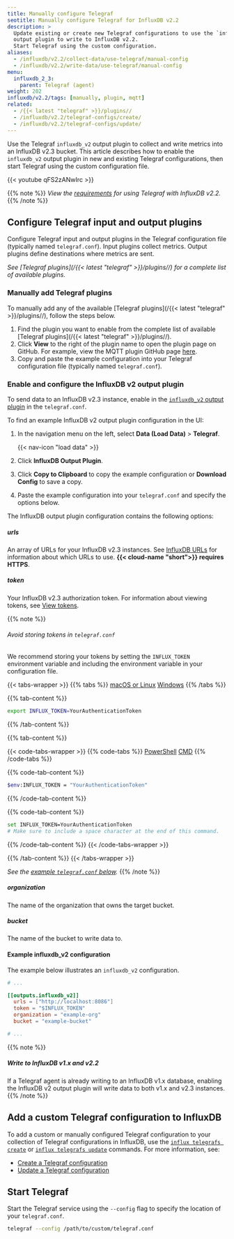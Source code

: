 ```yaml
---
title: Manually configure Telegraf
seotitle: Manually configure Telegraf for InfluxDB v2.2
description: >
  Update existing or create new Telegraf configurations to use the `influxdb_v2`
  output plugin to write to InfluxDB v2.2.
  Start Telegraf using the custom configuration.
aliases:
  - /influxdb/v2.2/collect-data/use-telegraf/manual-config
  - /influxdb/v2.2/write-data/use-telegraf/manual-config
menu:
  influxdb_2_3:
    parent: Telegraf (agent)
weight: 202
influxdb/v2.2/tags: [manually, plugin, mqtt]
related:
  - /{{< latest "telegraf" >}}/plugins//
  - /influxdb/v2.2/telegraf-configs/create/
  - /influxdb/v2.2/telegraf-configs/update/
---
```


Use the Telegraf `influxdb_v2` output plugin to collect and write metrics into an InfluxDB v2.3 bucket.
This article describes how to enable the `influxdb_v2` output plugin in new and existing Telegraf configurations,
then start Telegraf using the custom configuration file.

{{< youtube qFS2zANwIrc >}}

{{% note %}}
_View the [requirements](/influxdb/v2.2/write-data/no-code/use-telegraf#requirements)
for using Telegraf with InfluxDB v2.2._
{{% /note %}}

## Configure Telegraf input and output plugins
Configure Telegraf input and output plugins in the Telegraf configuration file (typically named `telegraf.conf`).
Input plugins collect metrics.
Output plugins define destinations where metrics are sent.

_See [Telegraf plugins](/{{< latest "telegraf" >}}/plugins//) for a complete list of available plugins._

### Manually add Telegraf plugins

To manually add any of the available [Telegraf plugins](/{{< latest "telegraf" >}}/plugins//), follow the steps below.

1. Find the plugin you want to enable from the complete list of available [Telegraf plugins](/{{< latest "telegraf" >}}/plugins//).
2. Click **View** to the right of the plugin name to open the plugin page on GitHub. For example, view the MQTT plugin GitHub page [here](https://github.com/influxdata/telegraf/blob/release-1.14/plugins/inputs/mqtt_consumer/README.md).
3. Copy and paste the example configuration into your Telegraf configuration file (typically named `telegraf.conf`).

### Enable and configure the InfluxDB v2 output plugin

To send data to an InfluxDB v2.3 instance, enable in the
[`influxdb_v2` output plugin](https://github.com/influxdata/telegraf/blob/master/plugins/outputs/influxdb_v2/README.md)
in the `telegraf.conf`.

To find an example InfluxDB v2 output plugin configuration in the UI:

1. In the navigation menu on the left, select **Data (Load Data)** > **Telegraf**.

    {{< nav-icon "load data" >}}

2. Click **InfluxDB Output Plugin**.
3. Click **Copy to Clipboard** to copy the example configuration or **Download Config** to save a copy.
4. Paste the example configuration into your `telegraf.conf` and specify the options below.

The InfluxDB output plugin configuration contains the following options:

##### urls
An array of URLs for your InfluxDB v2.3 instances.
See [InfluxDB URLs](/influxdb/v2.2/reference/urls/) for information about which URLs to use.
**{{< cloud-name "short">}} requires HTTPS**.

##### token
Your InfluxDB v2.3 authorization token.
For information about viewing tokens, see [View tokens](/influxdb/v2.2/security/tokens/view-tokens/).

{{% note %}}
###### Avoid storing tokens in `telegraf.conf`
We recommend storing your tokens by setting the `INFLUX_TOKEN` environment variable and including the environment variable in your configuration file.

{{< tabs-wrapper >}}
{{% tabs %}}
[macOS or Linux](#)
[Windows](#)
{{% /tabs %}}

{{% tab-content %}}
```sh
export INFLUX_TOKEN=YourAuthenticationToken
```
{{% /tab-content %}}

{{% tab-content %}}

{{< code-tabs-wrapper >}}
{{% code-tabs %}}
[PowerShell](#)
[CMD](#)
{{% /code-tabs %}}

{{% code-tab-content %}}
```sh
$env:INFLUX_TOKEN = "YourAuthenticationToken"
```
{{% /code-tab-content %}}

{{% code-tab-content %}}
```sh
set INFLUX_TOKEN=YourAuthenticationToken
# Make sure to include a space character at the end of this command.
```
{{% /code-tab-content %}}
{{< /code-tabs-wrapper >}}

{{% /tab-content %}}
{{< /tabs-wrapper >}}

_See the [example `telegraf.conf` below](#example-influxdb_v2-configuration)._
{{% /note %}}

##### organization
The name of the organization that owns the target bucket.

##### bucket
The name of the bucket to write data to.

#### Example influxdb_v2 configuration
The example below illustrates an `influxdb_v2` configuration.

```toml
# ...

[[outputs.influxdb_v2]]
  urls = ["http://localhost:8086"]
  token = "$INFLUX_TOKEN"
  organization = "example-org"
  bucket = "example-bucket"

# ...
```

{{% note %}}
##### Write to InfluxDB v1.x and v2.2
If a Telegraf agent is already writing to an InfluxDB v1.x database,
enabling the InfluxDB v2 output plugin will write data to both v1.x and v2.3 instances.
{{% /note %}}

## Add a custom Telegraf configuration to InfluxDB
To add a custom or manually configured Telegraf configuration to your collection
of Telegraf configurations in InfluxDB, use the [`influx telegrafs create`](/influxdb/v2.2/reference/cli/influx/telegrafs/create/)
or [`influx telegrafs update`](/influxdb/v2.2/reference/cli/influx/telegrafs/update/) commands.
For more information, see:

- [Create a Telegraf configuration](/influxdb/v2.2/telegraf-configs/create/#use-the-influx-cli)
- [Update a Telegraf configuration](/influxdb/v2.2/telegraf-configs/update/#use-the-influx-cli)

## Start Telegraf

Start the Telegraf service using the `--config` flag to specify the location of your `telegraf.conf`.

```sh
telegraf --config /path/to/custom/telegraf.conf
```
